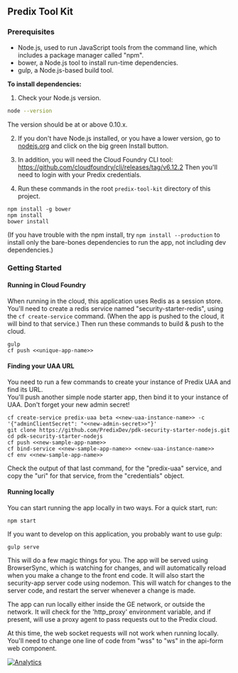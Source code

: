 ## Predix Tool Kit

### Prerequisites

- Node.js, used to run JavaScript tools from the command line, which includes a package manager called "npm".
- bower, a Node.js tool to install run-time dependencies.
- gulp, a Node.js-based build tool.

**To install dependencies:**

1)  Check your Node.js version.

```sh
node --version
```

The version should be at or above 0.10.x.

2)  If you don't have Node.js installed, or you have a lower version, go to [nodejs.org](https://nodejs.org) and click on the big green Install button.

3) In addition, you will need the Cloud Foundry CLI tool:
<https://github.com/cloudfoundry/cli/releases/tag/v6.12.2>
Then you'll need to login with your Predix credentials.

4) Run these commands in the root `predix-tool-kit` directory of this project.
```
npm install -g bower
npm install
bower install
```
(If you have trouble with the npm install, try `npm install --production` to install only the bare-bones dependencies to run the app, not including dev dependencies.)

### Getting Started

#### Running in Cloud Foundry
When running in the cloud, this application uses Redis as a session store.
You'll need to create a redis service named "security-starter-redis", using the `cf create-service` command.  (When the app is pushed to the cloud, it will bind to that service.)
Then run these commands to build & push to the cloud.
```
gulp
cf push <<unique-app-name>>
```

#### Finding your UAA URL
You need to run a few commands to create your instance of Predix UAA and find its URL.  
You'll push another simple node starter app, then bind it to your instance of UAA.  Don't forget your new admin secret!
```
cf create-service predix-uaa beta <<new-uaa-instance-name>> -c '{"adminClientSecret": "<<new-admin-secret>>"}'
git clone https://github.com/PredixDev/pdk-security-starter-nodejs.git
cd pdk-security-starter-nodejs
cf push <<new-sample-app-name>>
cf bind-service <<new-sample-app-name>> <<new-uaa-instance-name>>
cf env <<new-sample-app-name>>
```
Check the output of that last command, for the "predix-uaa" service, and copy the "uri" for that service, from the "credentials" object.

#### Running locally
You can start running the app locally in two ways.  For a quick start, run:
```
npm start
```
If you want to develop on this application, you probably want to use gulp:
```
gulp serve
```
This will do a few magic things for you.  The app will be served using BrowserSync, which is watching for changes, and will automatically reload when you make a change to the front end code.  It will also start the security-app server code using nodemon.  This will watch for changes to the server code, and restart the server whenever a change is made.

The app can run locally either inside the GE network, or outside the network.  It will check for the 'http_proxy' environment variable, and if present, will use a proxy agent to pass requests out to the Predix cloud.

At this time, the web socket requests will not work when running locally.  You'll need to change one line of code from "wss" to "ws" in the api-form web component.

[![Analytics](https://ga-beacon.appspot.com/UA-82773213-1/predix-tool-kit/readme?pixel)](https://github.com/PredixDev)

